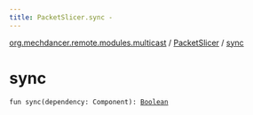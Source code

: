 ```yaml
---
title: PacketSlicer.sync - 
---
```


[org.mechdancer.remote.modules.multicast](../index.html) / [PacketSlicer](index.html) / [sync](./sync.html)

# sync

`fun sync(dependency: Component): `[`Boolean`](https://kotlinlang.org/api/latest/jvm/stdlib/kotlin/-boolean/index.html)